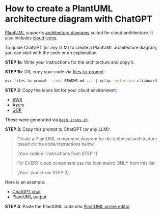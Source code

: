 # How to create a PlantUML architecture diagram with ChatGPT

[PlantUML](https://plantuml.com/) supports [architecture diagrams](https://plantuml.com/archimate-diagram) suited for cloud architecture. It also includes [cloud icons](https://github.com/plantuml/plantuml-stdlib).

To guide ChatGPT (or any LLM) to create a PlantUML architecture diagram, you can start with the code or an explanation.

**STEP 1a**: Write your instructions for the architecture and copy it.

**STEP 1b**: OR, copy your code via [files-to-prompt](https://github.com/simonw/files-to-prompt):

```bash
uvx files-to-prompt --cxml README.md ... | xclip -selection clipboard
```

**STEP 2**: Copy the icons list for your cloud environment:

- [AWS](AWS.puml)
- [Azure](Azure.puml)
- [GCP](GCP.puml)

These were generated via [`bash icons.sh`](icons.sh).

**STEP 3**: Copy this prompt to ChatGPT (or any LLM):

> Create a PlantUML component diagram for the technical architecture based on the code/instructions below.
>
> [Your code or instructions from STEP 1]
>
> For EVERY cloud component use the icon macro ONLY from this list:
>
> [Your .puml from STEP 2]

Here is an example:

- [ChatGPT chat](https://chatgpt.com/share/68312df6-a134-800c-9a9c-80d39b41ffcc)
- [PlantUML output](https://editor.plantuml.com/uml/ZLBDRjiy4BphAJO-10aGMy1tpE53dBW_1kpKhPBsM53asc93KGftcTHz-YvDAq6DnkXDMixC3cTuHQm2nzOL9mRNrYDCVyM0Avb0mzpJPLa6zJpPM6vY7Gc3xZoZvudksh9toYVocDWuMvSxxdYLflVBHTagOWobiSJ5YVNQHOCnkDSLcN3JjMtd9xqCte1zmteFdTqUmrNS1RN1ZBrsNRqV7EF8zZxodlC-Uitsk9dfVAbqOpqkK0Ll_MQunSPRjazOONYo6kcOnaongXKXPMxrw8R9FyLGoMRT78FE3NgslCtugKx6PZQWba2sr__TP6wXqZ_S4mPG1B4e3fCxm--r_5t0g6B5LiEK29b6huDdhCaoGjCHInYZys9eIhZQU47k1Y2JHFiWSih1_Xb1UXp1rZ6bFd275aHWBPz9OJM7QwKVq9kaSTiPdFmWE8NLbflEGuYUROia2dylGwGwPL-yVEhHJ-T9Qh5OWlLh3EWr2lsm3o7IenFW4baP6S9mCdfHgpulCdDe9f5s7m99S4A6V998B-RsCzblyASelD6LgAd8IMjNr5I-KxbQfOnUNKnd862HAIACn__3BdsuX8ztTwkpwXm2FaOafY8VP4WgLp1VK4f0SKIvrBLrI8DGRY6XtbLtaAhGoZc2izYxJfaB4DsmlO1cstTYZP3EYymvNA9C-Hmi8sGc6Z0v7VgJ85K9VkwVkWU4r93ksjvXkky1KheHP7giM8RX4krGrIcGRh1L1voSkYn8kPSxzuEHFU5WYugSy5-Liu8J-wa75dDYvmgzYQtx3G00)

**STEP 4**: Paste the PlantUML code into [PlantUML online editor](https://editor.plantuml.com/).
